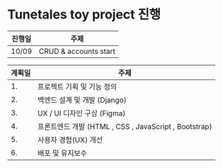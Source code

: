 # Tunetales toy project 진행 

| 진행일 | 주제                     |
| ------ | ------------------------ |
| 10/09  | CRUD & accounts start    |

| 계획일 | 주제                     |
| ------ | ------------------------ |
| 1.  | 프로젝트 기획 및 기능 정의     |
| 2.  | 백엔드 설계 및 개발 (Django)   |
| 3.  | UX / UI 디자인 구상 (Figma)   |
| 4.  | 프론트엔드 개발 (HTML , CSS , JavaScript , Bootstrap)   |
| 5.  | 사용자 경험(UX) 개선  |
| 6.  | 배포 및 유지보수   |
